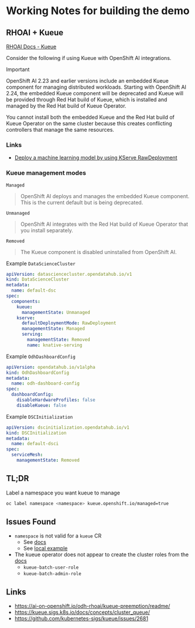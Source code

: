 # Working Notes for building the demo

## RHOAI + Kueue

[RHOAI Docs - Kueue](https://docs.redhat.com/en/documentation/red_hat_openshift_ai_self-managed/2.23/html/managing_openshift_ai/managing-workloads-with-kueue_kueue)

Consider the following if using Kueue with OpenShift AI integrations.

> [!IMPORTANT]
> OpenShift AI 2.23 and earlier versions include an embedded Kueue component for managing distributed workloads. Starting with OpenShift AI 2.24, the embedded Kueue component will be deprecated and Kueue will be provided through Red Hat build of Kueue, which is installed and managed by the Red Hat build of Kueue Operator.
>
>You cannot install both the embedded Kueue and the Red Hat build of Kueue Operator on the same cluster because this creates conflicting controllers that manage the same resources.

### Links

- [Deploy a machine learning model by using KServe RawDeployment](https://access.redhat.com/solutions/7078183)

### Kueue management modes

`Managed`
> OpenShift AI deploys and manages the embedded Kueue component. This is the current default but is being deprecated.

`Unmanaged`
> OpenShift AI integrates with the Red Hat build of Kueue Operator that you install separately.

`Removed`
> The Kueue component is disabled uninstalled from OpenShift AI.

Example `DataScienceCluster`

```yaml
apiVersion: datasciencecluster.opendatahub.io/v1
kind: DataScienceCluster
metadata:
  name: default-dsc
spec:
  components:
    kueue:
      managementState: Unmanaged
    kserve:
      defaultDeploymentMode: RawDeployment
      managementState: Managed
      serving:
        managementState: Removed
        name: knative-serving
```

Example `OdhDashboardConfig`

```yaml
apiVersion: opendatahub.io/v1alpha
kind: OdhDashboardConfig
metadata:
  name: odh-dashboard-config
spec:
  dashboardConfig:
    disableHardwareProfiles: false
    disableKueue: false
```

Example `DSCInitialization`

```yaml
apiVersion: dscinitialization.opendatahub.io/v1
kind: DSCInitialization
metadata:
  name: default-dsci
spec:
  serviceMesh:
    managementState: Removed

```

## TL;DR

Label a namespace you want kueue to manage

```sh
oc label namespace <namespace> kueue.openshift.io/managed=true
```

## Issues Found

- `namespace` is not valid for a `kueue` CR
  - See [docs](https://docs.redhat.com/en/documentation/openshift_container_platform/4.19/html/ai_workloads/red-hat-build-of-kueue#create-kueue-cr_install-disconnected)
  - See [local example](../gitops/operators/kueue-operator/instance/base/kueue.yaml)
- The kueue operator does not appear to create the cluster roles from the [docs](https://docs.redhat.com/en/documentation/openshift_container_platform/4.19/html/ai_workloads/red-hat-build-of-kueue#authentication-clusterroles)
  - `kueue-batch-user-role`
  - `kueue-batch-admin-role`

## Links

- https://ai-on-openshift.io/odh-rhoai/kueue-preemption/readme/
- https://kueue.sigs.k8s.io/docs/concepts/cluster_queue/
- https://github.com/kubernetes-sigs/kueue/issues/2681
